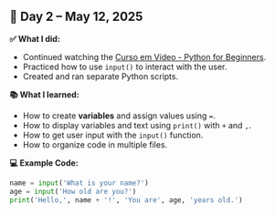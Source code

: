 ## 📅 Day 2 – May 12, 2025

**✅ What I did:**
- Continued watching the [Curso em Vídeo - Python for Beginners](https://www.youtube.com/watch?v=31llNGKWDdo).
- Practiced how to use `input()` to interact with the user.
- Created and ran separate Python scripts.

**📚 What I learned:**
- How to create **variables** and assign values using `=`.
- How to display variables and text using `print()` with `+` and `,`.
- How to get user input with the `input()` function.
- How to organize code in multiple files.

**💻 Example Code:**
```python
name = input('What is your name?')
age = input('How old are you?')
print('Hello,', name + '!', 'You are', age, 'years old.')
